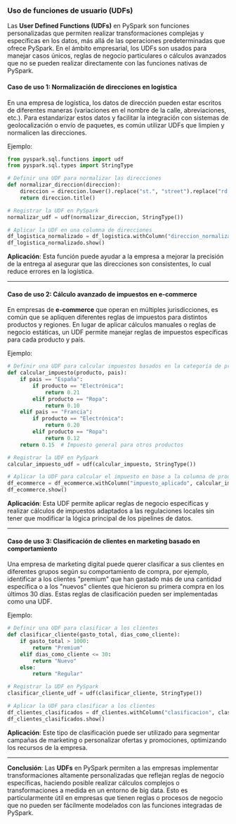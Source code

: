 ### **Uso de funciones de usuario (UDFs)**

Las **User Defined Functions (UDFs)** en PySpark son funciones personalizadas que permiten realizar transformaciones complejas y específicas en los datos, más allá de las operaciones predeterminadas que ofrece PySpark. En el ámbito empresarial, los UDFs son usados para manejar casos únicos, reglas de negocio particulares o cálculos avanzados que no se pueden realizar directamente con las funciones nativas de PySpark.

#### **Caso de uso 1: Normalización de direcciones en logística**

En una empresa de logística, los datos de dirección pueden estar escritos de diferentes maneras (variaciones en el nombre de la calle, abreviaciones, etc.). Para estandarizar estos datos y facilitar la integración con sistemas de geolocalización o envío de paquetes, es común utilizar UDFs que limpien y normalicen las direcciones.

Ejemplo:

```python
from pyspark.sql.functions import udf
from pyspark.sql.types import StringType

# Definir una UDF para normalizar las direcciones
def normalizar_direccion(direccion):
    direccion = direccion.lower().replace("st.", "street").replace("rd.", "road")
    return direccion.title()

# Registrar la UDF en PySpark
normalizar_udf = udf(normalizar_direccion, StringType())

# Aplicar la UDF en una columna de direcciones
df_logistica_normalizado = df_logistica.withColumn("direccion_normalizada", normalizar_udf(df_logistica.direccion))
df_logistica_normalizado.show()
```

**Aplicación**: Esta función puede ayudar a la empresa a mejorar la precisión de la entrega al asegurar que las direcciones son consistentes, lo cual reduce errores en la logística.

---

#### **Caso de uso 2: Cálculo avanzado de impuestos en e-commerce**

En empresas de **e-commerce** que operan en múltiples jurisdicciones, es común que se apliquen diferentes reglas de impuestos para distintos productos y regiones. En lugar de aplicar cálculos manuales o reglas de negocio estáticas, un UDF permite manejar reglas de impuestos específicas para cada producto y país.

Ejemplo:

```python
# Definir una UDF para calcular impuestos basados en la categoría de producto y el país
def calcular_impuesto(producto, pais):
    if pais == "España":
        if producto == "Electrónica":
            return 0.21
        elif producto == "Ropa":
            return 0.10
    elif pais == "Francia":
        if producto == "Electrónica":
            return 0.20
        elif producto == "Ropa":
            return 0.12
    return 0.15  # Impuesto general para otros productos

# Registrar la UDF en PySpark
calcular_impuesto_udf = udf(calcular_impuesto, StringType())

# Aplicar la UDF para calcular el impuesto en base a la columna de producto y país
df_ecommerce = df_ecommerce.withColumn("impuesto_aplicado", calcular_impuesto_udf(df_ecommerce.producto, df_ecommerce.pais))
df_ecommerce.show()
```

**Aplicación**: Esta UDF permite aplicar reglas de negocio específicas y realizar cálculos de impuestos adaptados a las regulaciones locales sin tener que modificar la lógica principal de los pipelines de datos.

---

#### **Caso de uso 3: Clasificación de clientes en marketing basado en comportamiento**

Una empresa de marketing digital puede querer clasificar a sus clientes en diferentes grupos según su comportamiento de compra, por ejemplo, identificar a los clientes "premium" que han gastado más de una cantidad específica o a los "nuevos" clientes que hicieron su primera compra en los últimos 30 días. Estas reglas de clasificación pueden ser implementadas como una UDF.

Ejemplo:

```python
# Definir una UDF para clasificar a los clientes
def clasificar_cliente(gasto_total, dias_como_cliente):
    if gasto_total > 1000:
        return "Premium"
    elif dias_como_cliente <= 30:
        return "Nuevo"
    else:
        return "Regular"

# Registrar la UDF en PySpark
clasificar_cliente_udf = udf(clasificar_cliente, StringType())

# Aplicar la UDF para clasificar a los clientes
df_clientes_clasificados = df_clientes.withColumn("clasificacion", clasificar_cliente_udf(df_clientes.gasto_total, df_clientes.dias_como_cliente))
df_clientes_clasificados.show()
```

**Aplicación**: Este tipo de clasificación puede ser utilizado para segmentar campañas de marketing o personalizar ofertas y promociones, optimizando los recursos de la empresa.

---

**Conclusión**: Las **UDFs** en PySpark permiten a las empresas implementar transformaciones altamente personalizadas que reflejan reglas de negocio específicas, haciendo posible realizar cálculos complejos o transformaciones a medida en un entorno de big data. Esto es particularmente útil en empresas que tienen reglas o procesos de negocio que no pueden ser fácilmente modelados con las funciones integradas de PySpark.